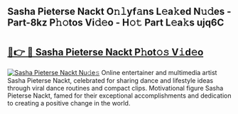 ## Sasha Pieterse Nackt O𝚗𝚕yf𝚊ns L𝚎a𝚔ed N𝚞𝚍es - Part-8kz P𝚑𝚘tos Vi𝚍𝚎o - H𝚘𝚝 Part L𝚎a𝚔s ujq6C

# <h2><a href="http://kf5k9qo.oniu.top/?m=Sasha+Pieterse+Nackt">🔗👉 🔴 Sasha Pieterse Nackt P𝚑ot𝚘𝚜 V𝚒d𝚎o</a></h2>

[![Sasha Pieterse Nackt Nu𝚍e𝚜](https://i.imgur.com/0qMVB7G.gif)](http://kf5k9qo.oniu.top/?m=Sasha+Pieterse+Nackt)
Online entertainer and multimedia artist Sasha Pieterse Nackt, celebrated for sharing dance and lifestyle ideas through viral dance routines and compact clips. Motivational figure Sasha Pieterse Nackt, famed for their exceptional accomplishments and dedication to creating a positive change in the world.  
